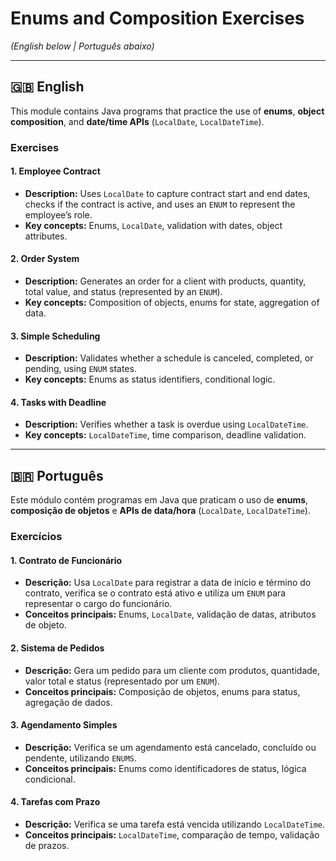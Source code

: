 # Enums and Composition Exercises  
*(English below | Português abaixo)*

---

## 🇬🇧 English

This module contains Java programs that practice the use of **enums**, **object composition**, and **date/time APIs** (`LocalDate`, `LocalDateTime`).

### Exercises

#### 1. Employee Contract
- **Description:** Uses `LocalDate` to capture contract start and end dates, checks if the contract is active, and uses an `ENUM` to represent the employee’s role.
- **Key concepts:** Enums, `LocalDate`, validation with dates, object attributes.

#### 2. Order System
- **Description:** Generates an order for a client with products, quantity, total value, and status (represented by an `ENUM`).
- **Key concepts:** Composition of objects, enums for state, aggregation of data.

#### 3. Simple Scheduling
- **Description:** Validates whether a schedule is canceled, completed, or pending, using `ENUM` states.
- **Key concepts:** Enums as status identifiers, conditional logic.

#### 4. Tasks with Deadline
- **Description:** Verifies whether a task is overdue using `LocalDateTime`.
- **Key concepts:** `LocalDateTime`, time comparison, deadline validation.

---

## 🇧🇷 Português

Este módulo contém programas em Java que praticam o uso de **enums**, **composição de objetos** e **APIs de data/hora** (`LocalDate`, `LocalDateTime`).

### Exercícios

#### 1. Contrato de Funcionário
- **Descrição:** Usa `LocalDate` para registrar a data de início e término do contrato, verifica se o contrato está ativo e utiliza um `ENUM` para representar o cargo do funcionário.
- **Conceitos principais:** Enums, `LocalDate`, validação de datas, atributos de objeto.

#### 2. Sistema de Pedidos
- **Descrição:** Gera um pedido para um cliente com produtos, quantidade, valor total e status (representado por um `ENUM`).
- **Conceitos principais:** Composição de objetos, enums para status, agregação de dados.

#### 3. Agendamento Simples
- **Descrição:** Verifica se um agendamento está cancelado, concluído ou pendente, utilizando `ENUMS`.
- **Conceitos principais:** Enums como identificadores de status, lógica condicional.

#### 4. Tarefas com Prazo
- **Descrição:** Verifica se uma tarefa está vencida utilizando `LocalDateTime`.
- **Conceitos principais:** `LocalDateTime`, comparação de tempo, validação de prazos.
